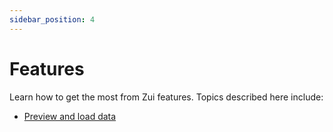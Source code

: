 ```yaml
---
sidebar_position: 4
---
```


# Features

Learn how to get the most from Zui features. Topics described here include:

* [Preview and load data](Preview-Load.md)
